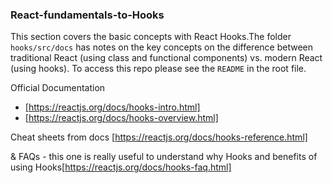 ### React-fundamentals-to-Hooks

This section covers the basic concepts with React Hooks.The folder `hooks/src/docs` has notes on the key concepts on the difference between traditional React (using class and functional components) vs. modern React (using hooks). To access this repo please see the `README` in the root file.

Official Documentation

- [https://reactjs.org/docs/hooks-intro.html]
- [https://reactjs.org/docs/hooks-overview.html]

Cheat sheets from docs
[https://reactjs.org/docs/hooks-reference.html]

& FAQs - this one is really useful to understand why Hooks and benefits of using Hooks[https://reactjs.org/docs/hooks-faq.html]
